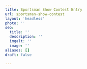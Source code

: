 ```yaml
---
title: Sportsman Show Contest Entry
url: sportsman-show-contest
layout: 'headless'
photo: ''
seo:
  title: ''
  description: ''
  imgalt: ''
  image: ''
aliases: []
draft: false

---
```

<script type="text/javascript" src="https://form.jotform.com/jsform/90197398195169"></script>